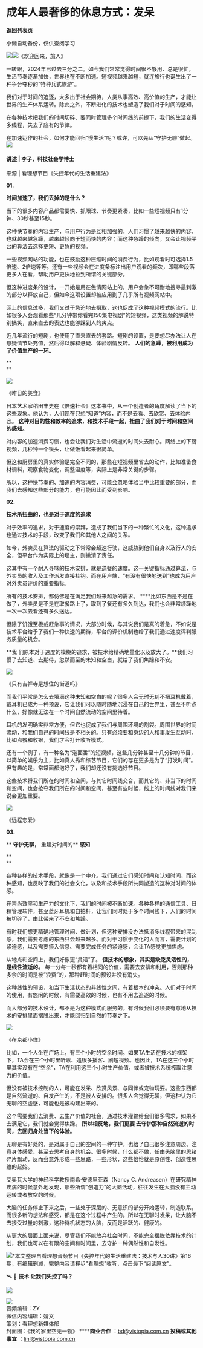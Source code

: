# 成年人最奢侈的休息方式：发呆

[**返回列表页**](/gzh/看理想)

小懒自动备份，仅供查阅学习

![](https://mmbiz.qpic.cn/mmbiz_png/aP7vrTpXJxRA0ViaNRqia18YGj5LgX4VSibTFXfBlkXZakYUA8yBkEQYYmpmDmxH0IZyeY4oUcOiabiaj1PywxF6StQ/640?wx_fmt=png)![](https://mmbiz.qpic.cn/mmbiz_jpg/aP7vrTpXJxRIaVDJ3ReicwtooHKONXDf1OcLzWJWPgibiagRx50ZOkjLoOYTf0dGCd7IVLIZSCOjfv1nvNZ8aIUPA/640?wx_fmt=jpeg)《欢迎回来，旅人》

一转眼，2024年已过去三分之二。如今我们常常觉得时间很不够用、总是很忙，生活节奏逐渐加快，世界也在不断加速。短视频越来越短，就连旅行也诞生出了一种争分夺秒的“特种兵式旅游”。

  

我们对于时间的追逐，大多出于社会期待，人类从事高效、高价值的生产，才能让世界的生产体系运转。除此之外，不断进化的技术也塑造了我们对于时间的感知。

  

在各种技术把我们的时间切碎、要同时管理多个时间线的前提下，我们的生活变得多线程，失去了应有的节律。

  
在加速运作的社会，如何才能回归“慢生活”呢？或许，可以先从“守护无聊”做起。  
![](https://mmbiz.qpic.cn/mmbiz_png/aP7vrTpXJxRA0ViaNRqia18YGj5LgX4VSibyicaNpfZMjSJFGHr85glQV0UvxPDGJ30TMHYUPnUHgbYyqpCwF83EGw/640?wx_fmt=png)  

#### 讲述 | 李子，科技社会学博士  
来源 | 看理想节目《失控年代的生活重建法》

  
 **01.**

 **时间加速了，我们丢掉的是什么？**

  

当下的很多内容产品都需要快、抓眼球、节奏更紧凑，比如一些短视频只有1分钟、30秒甚至15秒。

  

这种快节奏的内容生产，与用户行为是互相加强的，人们习惯了越来越快的内容，也就越来越急躁，越来越倾向于短而快的内容；而这种急躁的倾向，又会让视频平台的算法去选择更短、更急的视频。

  

一些视频网站的功能，也在鼓励这种压缩时间的消费行为，比如观看时可选择1.5倍速、2倍速等等。还有一些视频会在进度条标注出用户观看的频次，即哪些段落更多人在看，帮助用户更快地拉到所谓的关键部分。

  

但这种进度条的设计，一开始是用在色情网站上的，用户会急不可耐地搜寻最刺激的部分以释放自己，但如今这项设置却被应用到了几乎所有视频网站中。

  

网上的信息过多，我们又过于急迫地去摄取，这也促成了这种视频模式的流行。比如很多人会观看那些“几分钟带你看完150集电视剧”的短视频，这类视频的解说特别搞笑，直来直去的表达也能够踩到人的爽点。

  

近几年流行的短剧，也使用了直来直去的套路。短剧的设置，是要想尽办法让人在悬疑情节处充值，然后得以解释悬疑、体验剧情反转。
**人们的急躁，被利用成为了价值生产的一环。**

 **  
**

![](https://mmbiz.qpic.cn/mmbiz_jpg/aP7vrTpXJxQWn0fJYaE0ux8DHMrXUMic0GEXmA23kYxlXZJVeYPibpibibylT59eFvglS0WXApb2LM53v5JzvnkyiaQ/640?wx_fmt=jpeg)

《昨日的美食》

  

日本艺术家稻田丰史在《倍速社会》这本书中，从一个创造者的角度解读了当下的这些现象。他认为，人们现在只想“知道”内容，而不是去看、去欣赏、去体验内容。
**这种对目的性和效率的追求，和技术手段一起，扭曲了我们对于时间和空间的感知。**

  

对内容的加速消费习惯，也会让我们对生活中流逝的时间失去耐心。网络上的下厨视频，几秒钟一个镜头，让做饭看起来很简单。

  

但这和厨房里的真实体验是完全不同的，那些在短视频里省去的动作，比如准备食材调料，观察食物变化，调整温度等，实际上是非常关键的步骤。

  

所以，这种快节奏的、加速的内容消费，可能会忽略体验当中比较重要的部分，而我们去感知这些部分的能力，也可能因此而受到影响。

  

 **02.**

 **技术所扭曲的，也是对于速度的追求**

  

对于效率的追求，对于速度的崇拜，造成了我们当下的一种繁忙的文化，这种追求也通过技术的手段，改变了我们和其他人之间的关系。

  

如今，外卖员在算法的驱动之下常常会超速行驶，这威胁到他们自身以及行人的安全，但平台作为实际上的雇主，则撇清了责任。

  

这其中有一个耐人寻味的技术安排，就是送餐的速度。这一关键指标通过算法，与外卖员的收入及工作派发直接挂钩。而在用户端，“有没有很快地送到”也成为用户对外卖员评价的重要指标。

  

所有的技术安排，都仿佛是在满足我们越来越急的需求。
****比如东西是不是在做了，外卖员是不是在取餐路上了，取到了餐还有多久到达，我们也会非常烦躁地一次一次去看还有多久送达。

  

但除了饥饿至极或赶急事的情况，大部分时候，与其说我们是真的着急，不如说是技术平台给予了我们一种快速的期待，平台的评价机制也给了我们通过速度评判服务质量的机会。

  

 **我 们原本对于速度的模糊的追求，被技术给精确地量化以及放大了。**我们习惯了去知道、去期待，忽然而至的未知和空白，就给了我们焦躁和不安。

  

![](https://mmbiz.qpic.cn/mmbiz_jpg/aP7vrTpXJxQWn0fJYaE0ux8DHMrXUMic0rzd4ebohfbau6dqSSGonyspt16zibMoiajsTZyDheicTMrtNOBdS9xicug/640?wx_fmt=jpeg)

《只有吉祥寺是想住的街道吗》

  

而我们平常是怎么去填满这种未知和空白的呢？很多人会无时无刻不把耳机戴着，戴耳机已成为一种预设，它让我们可以随时随地沉浸在自己的世界里，甚至不听点什么，好像就无法在一个时间自然流动的空间里待着。

  

耳机的发明确实非常方便，但它也促成了我们与周围环境的割裂。周围世界的时间流动，和我们自己的时间线是不相关的。只有必须要和身边的人和事发生互动时，比如点餐和收银，我们才会打开收听模式。

  

还有一个例子，有一种名为“泡面番”的短视频，这些几分钟甚至十几分钟的节目，以简单的娱乐为主，比如真人秀和综艺节目，它们的存在更多是为了“打发时间”。但有趣的是，常常面都泡好了，我们却还没有挑选好节目。

  

这些技术将我们所在的时间和空间，与其它时间线交合，而其它的、非当下的时间和空间，也会抢夺我们所在的时间和空间，甚至有些时候，线上的时间线对我们来说会更加重要。

  

![](https://mmbiz.qpic.cn/mmbiz_jpg/aP7vrTpXJxQWn0fJYaE0ux8DHMrXUMic02DLzNdKibaVvsMkibEUP2485GB8eia9tkrMLX4FQUPDZmtH2b1efxubXQ/640?wx_fmt=jpeg)

《远程恋爱》

  

 **03.**

 ** **守护无聊，** 重建对时间的** **感知**

 **  
**

各种各样的技术手段，就像是一个中介。我们通过它们感知时间和认知时间，而这种感知，也反映了我们的社会文化，以及和技术手段所共同塑造的这种对时间的体感。

  

在崇尚效率和生产力的文化下，我们的时间被不断加速。各种各样的通信工具、日程管理软件，甚至蓝牙耳机和自拍杆，让我们同时处于多个时间线下，人们的时间被切碎了，由此带来了不安和焦躁。

  

有时我们想更精确地管理时间、做计划，但这种安排没办法抵消多线程带来的混乱感，我们需要考虑的东西只会越来越多。而对于习惯于变化的人而言，需要计划的紧迫感，以及需要摄入信息、需要完成任务的紧迫感，会让TA感觉更加焦虑。

  

从地点和空间上，我们好像更“灵活”了。 **但技术的想象，其实是缺乏灵活性的，是线性流逝的。**
每一分每一秒都有着相同的价值，需要去安排和利用，否则那种多余的时间是被“浪费”的，那种赶时间的预设并没有消失。

  

这种线性的预设，和当下生活状态的非线性之间，有着根本的冲突。人们对于时间的使用，有悠闲的时候，有需要高效的时候，也有不用去追逐的时候。

  

而大部分的技术设计，都不是为这种模式而服务的。有时候我们必须要有意地从技术的安排里面摆脱出来，才能回归到自然的节奏之下。

  
![](https://mmbiz.qpic.cn/mmbiz_jpg/aP7vrTpXJxRIaVDJ3ReicwtooHKONXDf1cy3iaUk9HpcbNAIKedaLV4oicnOiaWBcbH1qC3NElDVOAINKOIibElt2Qg/640?wx_fmt=jpeg&from;=appmsg)

《在京都小住》

  

比如，一个人坐在广场上，有三个小时的空余时间。如果TA生活在技术的框架下，TA会在三个小时里听歌、追很多播客、刷短视频。也因此，TA在这三个小时里其实没有在“空余”，TA在利用这三个小时生产价值，或者被技术系统榨取注意力的价值。

  

但没有被技术控制的人，可能在发呆、欣赏风景、与同伴或宠物玩耍。这些东西都是自然流逝的、自发产生的，不是被人安排的。很多人会觉得无聊，但这种认为它无聊的空虚感，可能也是被构建出来的。

  

这个需要我们去消费、去生产价值的社会，通过技术灌输给我们很多需求，如果不去满足它，我们就会觉得焦躁。 **所以相反地，我们更要
去守护那种自然流逝的时间，去回归身处当下的体验。**

  

无聊是有好处的，是对属于自己的空间的一种守护，也给了自己很多注意周边、注意身体感受、甚至去思考自身的机会。很多时候，什么都不做，任由头脑里的思绪碎片飘动，反而会意外形成一些思路，一些形状，这些恰恰就是原创性、创造性思维的起始。

  

艾奥瓦大学的神经科学教授南希·安德里亚森（Nancy C.
Andreasen）在研究精神疾病的时候意外地发现，那些所谓“创造力”的大脑活动，往往发生在大脑没有主动运转或者放空的时候。

  

大脑的任务停止下来之后，一些处于深层的、无意识的部分开始运转，制造联系，而很多新的想法和感受，都是在这个过程中产生的。所以在无聊时发呆，让大脑不去接受过量的刺激，这种待机状态的大脑，反而是活跃的、健康的。

  

从更大的层面上面来说，尽管我们不能放弃社会时间，不能完全摆脱依靠技术的计划，我们也可以在有限的空间和时间里，去守护一种偶然性和自发性。

![](https://mmbiz.qpic.cn/mmbiz_png/aP7vrTpXJxRA0ViaNRqia18YGj5LgX4VSibCtkY28xLiaOEanibJrx7E0bWiaH8tRc0WkaCZ35VoiabPsr0urCBdAzT9Q/640?wx_fmt=other&wxfrom;=5&wx;_lazy=1&wx;_co=1&tp;=webp)*本文整理自看理想音频节目《失控年代的生活重建法：技术与人30讲》第16期，有编辑删减，完整内容请移步"看理想"收听，点击最下“阅读原文”。

  

🛰️ 📱 **技术** **让我们失控了吗？**

![](https://mmbiz.qpic.cn/mmbiz_jpg/aP7vrTpXJxRgkpRz9lqow8c5D38Qgw8kJH6m48WA99Xhv90icIlIq5UcFlXotlYy7PhlXbWYEHG6ibvkxxqKxvJg/640?wx_fmt=other&tp;=webp&wxfrom;=5&wx;_lazy=1&wx;_co=1)

  
![](https://mmbiz.qpic.cn/mmbiz_png/aP7vrTpXJxRA0ViaNRqia18YGj5LgX4VSibCtkY28xLiaOEanibJrx7E0bWiaH8tRc0WkaCZ35VoiabPsr0urCBdAzT9Q/640?wx_fmt=other&tp;=webp&wxfrom;=5&wx;_lazy=1&wx;_co=1)  
音频编辑：ZY  
微信内容编辑：婧文  
策划：看理想新媒体部  
封面图：《我的家里空无一物》 ******商业合作** ：bd@vistopia.com.cn **投稿或其他事宜**
：linl@vistopia.com.cn

